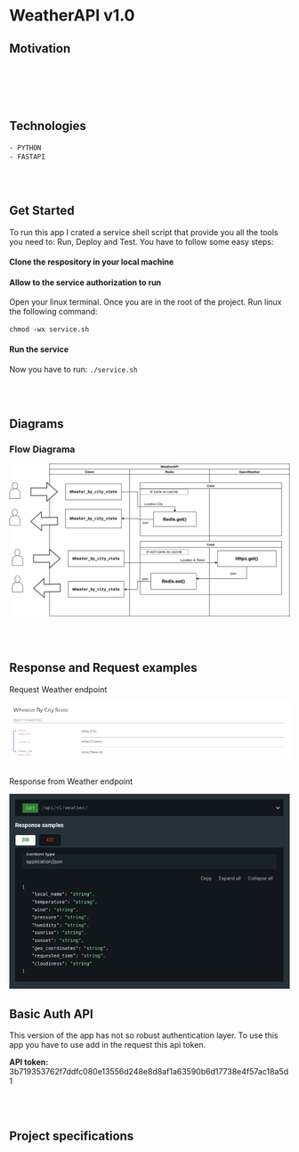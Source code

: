 # WeatherAPI v1.0

## **Motivation**

<br></br>
<br></br>

## **Technologies**

    - PYTHON
    - FASTAPI

<br></br>

## **Get Started**

To run this app I crated a service shell script that provide you all the tools
you need to: Run, Deploy and Test. You have to follow some easy steps:

#### **Clone the respository in your local machine**

#### **Allow to the service authorization to run**

Open your linux terminal. Once you are in the root of the project. Run linux the following command:

`chmod -wx service.sh`

#### **Run the service**

Now you have to run: `./service.sh`


<br></br>

## **Diagrams**

### Flow Diagrama

![alt Flow diagram](img/Flow_diagram.png)

<br></br>

## **Response and Request examples**

Request Weather endpoint

![alt Request Weather info](img/request_weather_data.png)

Response from Weather endpoint

![alt Response Weather info](img/response_example.png)

## **Basic Auth API**

This version of the app has not so robust authentication layer. To use this app you have to use
add in the request this api token. 

**API token:** 3b719353762f7ddfc080e13556d248e8d8af1a63590b6d17738e4f57ac18a5d1

<br></br>

## **Project specifications**
